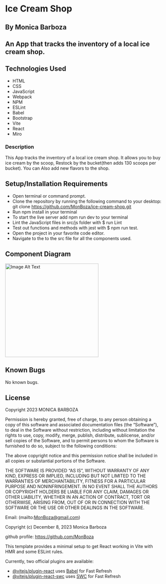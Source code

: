 # Ice Cream Shop

## By Monica Barboza

## An App that tracks the inventory of a local ice cream shop.

## Technologies Used

* HTML
* CSS
* JavaScript
* Webpack
* NPM
* ESLint
* Babel
* Bootstrap
* Vite
* React
* Miro

### Description
This App tracks the inventory of a local ice cream shop. It allows you to buy ice cream by the scoop, Restock by the bucket(then adds 130 scoops per bucket). You can Also add new flavors to the shop.

## Setup/Installation Requirements

* Open terminal or command prompt.
* Clone the repository by running the following command to your desktop: git clone https://github.com/MonBoza/ice-cream-shop.git
* Run npm install in your terminal
* To start the live server add npm run dev to your terminal
* Lint the JavaScript files in src/js folder  with $ run Lint
* Test out functions and methods with jest with $ npm run test.
* Open the project in your favorite code editor.
* Navigate to the to the src file for all the components used.


## Component Diagram

<img src="https://example.com/your-image.jpg](https://github.com/MonBoza/ice-cream-shop/assets/145809292/d69a41ae-0741-48f1-bb17-0e2ca2a952df" alt="Image Alt Text" width="300"/>

## Known Bugs
No known bugs.


## License
Copyright 2023 MONICA BARBOZA

Permission is hereby granted, free of charge, to any person obtaining a copy of this software and associated documentation files (the “Software”), to deal in the Software without restriction, including without limitation the rights to use, copy, modify, merge, publish, distribute, sublicense, and/or sell copies of the Software, and to permit persons to whom the Software is furnished to do so, subject to the following conditions:

The above copyright notice and this permission notice shall be included in all copies or substantial portions of the Software.

THE SOFTWARE IS PROVIDED “AS IS”, WITHOUT WARRANTY OF ANY KIND, EXPRESS OR IMPLIED, INCLUDING BUT NOT LIMITED TO THE WARRANTIES OF MERCHANTABILITY, FITNESS FOR A PARTICULAR PURPOSE AND NONINFRINGEMENT. IN NO EVENT SHALL THE AUTHORS OR COPYRIGHT HOLDERS BE LIABLE FOR ANY CLAIM, DAMAGES OR OTHER LIABILITY, WHETHER IN AN ACTION OF CONTRACT, TORT OR OTHERWISE, ARISING FROM, OUT OF OR IN CONNECTION WITH THE SOFTWARE OR THE USE OR OTHER DEALINGS IN THE SOFTWARE.

Email: (mailto:MonBoza@gmail.com)

Copyright (c) December 8, 2023 Monica Barboza

github profile: https://github.com/MonBoza


This template provides a minimal setup to get React working in Vite with HMR and some ESLint rules.

Currently, two official plugins are available:

- [@vitejs/plugin-react](https://github.com/vitejs/vite-plugin-react/blob/main/packages/plugin-react/README.md) uses [Babel](https://babeljs.io/) for Fast Refresh
- [@vitejs/plugin-react-swc](https://github.com/vitejs/vite-plugin-react-swc) uses [SWC](https://swc.rs/) for Fast Refresh

